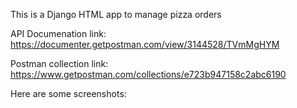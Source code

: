 This is a Django HTML app to manage pizza orders

API Documenation link:
https://documenter.getpostman.com/view/3144528/TVmMgHYM

Postman collection link:
https://www.getpostman.com/collections/e723b947158c2abc6190

Here are some screenshots:
